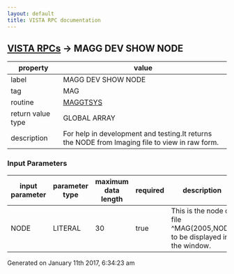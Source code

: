 ```yaml
---
layout: default
title: VISTA RPC documentation
---
```




## [VISTA RPCs](TableOfContent.md) &#8594; MAGG DEV SHOW NODE 

 property | value 
--- | --- 
 label | MAGG DEV SHOW NODE
 tag | MAG
 routine | [MAGGTSYS](http://code.osehra.org/dox/Routine_MAGGTSYS_source.html)
 return value type | GLOBAL ARRAY
 description | For help in development and testing.It returns the NODE from Imaging file to view in raw form.

### Input Parameters

| input parameter | parameter type | maximum data length | required | description | 
| --- | --- | --- | --- | --- | 
| NODE | LITERAL | 30 | true | This is the node of file ^MAG(2005,NODE to be displayed in the window. | 




Generated on January 11th 2017, 6:34:23 am